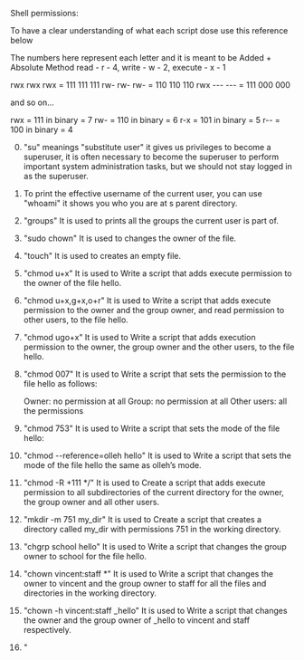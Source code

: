 Shell permissions:

To have a clear understanding of what each script dose use this reference below 

The numbers here represent each letter and it is meant to be Added + Absolute Method read - r - 4, write - w - 2, execute - x - 1

rwx rwx rwx = 111 111 111
rw- rw- rw- = 110 110 110
rwx --- --- = 111 000 000

and so on...

rwx = 111 in binary = 7
rw- = 110 in binary = 6
r-x = 101 in binary = 5
r-- = 100 in binary = 4

0. "su" meanings "substitute user" it gives us privileges to become a superuser, it is often necessary to become the superuser to perform important system administration tasks, but we should not stay logged in as the superuser.

1.  To print the effective username of the current user, you can use "whoami" it shows you who you are at s parent directory.

2. "groups" It is used to prints all the groups the current user is part of.

3. "sudo chown" It is used to changes the owner of the file.

4. "touch" It is used to creates an empty file.

5. "chmod u+x" It is used to Write a script that adds execute permission to the owner of the file hello.

6. "chmod u+x,g+x,o+r" It is used to Write a script that adds execute permission to the owner and the group owner, and read permission to other users, to the file hello.

7. "chmod ugo+x" It is used to Write a script that adds execution permission to the owner, the group owner and the other users, to the file  hello.

8. "chmod 007" It is used to Write a script that sets the permission to the file hello as follows:

    Owner: no permission at all
    Group: no permission at all
    Other users: all the permissions

9. "chmod 753" It is used to Write a script that sets the mode of the file hello:

10. "chmod --reference=olleh hello"  It is used to Write a script that sets the mode of the file hello the same as olleh’s mode.

11. "chmod -R +111 */" It is used to Create a script that adds execute permission to all subdirectories of the current directory for the owner, the group owner and all other users.

12. "mkdir -m 751 my_dir" It is used to Create a script that creates a directory called my_dir with permissions 751 in the working directory.

13. "chgrp school hello" It is used to Write a script that changes the group owner to school for the file hello.

14. "chown vincent:staff *" It is used to Write a script that changes the owner to vincent and the group owner to staff for all the files and directories in the working directory.

15. "chown -h vincent:staff _hello" It is used to Write a script that changes the owner and the group owner of _hello to vincent and staff respectively.

16. "
